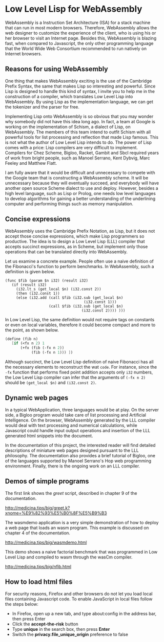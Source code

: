 # Low Level Lisp for WebAssembly

WebAssembly is a Instruction Set Architecture (ISA) for
a stack machine that can run in most modern browsers.
Therefore, WebAssembly allows the web designer to
customize the experience of the client, who is using
his or her browser to visit an Internet page. Besides
this, WebAssembly is blazing fast, when compared to
Javascript, the only other programming language that
the World Wide Web Consortium recommended to run natively
on Internet browsers.

## Reasons for using WebAssembly

One thing that makes WebAssembly exciting is the use of
the Cambridge Prefix Syntax, the same that makes Lisp
so interesting and powerful. Since Lisp is designed
to handle this kind of syntax, I invite you to help me
in the construction of a compiler, which translates
Low Level Lisp into WebAssembly. By using Lisp as the
implementation language, we can get the tokenizer and
the parser for free.

Implementing Lisp onto WebAssembly is so obvious that you
may wonder why somebody did not have this idea
long ago. In fact, a team at Google is working on
the implementation of Schism, a dialect of Lisp, on
WebAssembly. The members of this team intend to outfit
Schism with all powerful tools for list processing
and reflection that made Lisp famous. This is not what
the author of Low Level Lisp intends to do. The power
of Lisp comes with a price: Lisp compilers are very
difficult to implement. Compilers for Chez Scheme,
Bigloo, Racket, Gambit and Sbcl required years of
work from bright people, such as Manoel Serrano, Kent
Dybvig, Marc Feeley and Matthew Flatt.

I am fully aware that it would be difficult and unnecessary
to compete with the Google team that is constructing a
WebAssembly scheme. It will be unnecessary because they
will eventually succeed, and everybody will have another
open source Scheme dialect to use and deploy. However,
besides a high level language, such as Lisp or Prolog,
one needs low level languages to develop algorithms
for gaining a better understanding of the underlining
computer and performing things such as memory manipulation.

## Concise expressions

WebAssembly uses the Cambridge Prefix Notation, as Lisp,
but it does not accept those concise expressions, which
make Lisp programmers so productive. The idea is to design
a Low Level Lisp (LLL) compiler that accepts succinct
expressions, as in Scheme, but implement only those
operations that can be translated directly into WebAssembly.

Let us examine a concrete example. People often use a naive
definition of the Fibonacci's function to perform benchmarks.
In WebAssembly, such a definition is given below.

```Wasm
(func $fib (param $n i32) (result i32)
   (if (result i32)
     (i32.lt_s (get_local $n) (i32.const 2))
     (then (i32.const 1)) 
     (else (i32.add (call $fib (i32.sub (get_local $n)
                                    (i32.const 1)))
                    (call $fib (i32.sub (get_local $n) 
                                   (i32.const 2)))) )))
```

In Low Level Lisp, the same definition would not require
tags on constants or even on local variables, therefore it
could become compact and more to the point, as shown below.

```Scheme
(define (fib n)
   [if (<fx n 2) 1
       (+fx (fib (-fx n 2))
            (fib (-fx n 1))) ])
```

Although succinct, the Low Level Lisp definition
of naive Fibonacci has all the necessary elements
to reconstruct the wat `code`. For instance, since
the `-fx` function that performs fixed point
addition accepts only `i32` numbers, the Low
Level Lisp compiler can infer that the arguments
of `(-fx n 2)` should be `(get_local $n)`
and `(i32.const 2)`.

## Dynamic web pages

In a typical WebApplication, three languages would be
at play. On the server side, a Bigloo program would
take care of list processing and Artificial
Intelligence. On the browser, WebAssembly generated
by the LLL compiler would deal with text processing
and numerical calculations, while Javascript could
handle input output operations and insertion of
the LLL generated html snippets into the document.

In the documentation of this project, the interested
reader will find detailed descriptions of miniature
web pages designed pursuant to the LLL philosophy.
The documentation also provides a brief
tutorial of Bigloo, one of the languages supported
by Manoel Serrano's Hop web programming environment.
Finally, there is the ongoing work on an LLL compiler.

## Demos of simple programs
The first link shows the *greet* script, described in
chapter 9 of the documentation. 

http://medicina.tips/big/greet.k?xnome=%E9%82%93%E5%B0%8F%E5%B9%B3

The wasmdemo application is a very simple demonstration of how
to deploy a web page that loads an wasm program. This example
is discussed on chapter 4 of the documentation.

http://medicina.tips/big/wasmdemo.html

This demo shows a naive factorial benchmark that was programmed
in Low Level Lisp and compiled to wasm through the wasCm
compiler.

http://medicina.tips/big/nfib.html

## How to load html files
For security reasons, Firefox and other browsers do not
let you load local files containing Javascript code. To
enable JavaScript in local files follow the steps below:

- In Firefox, open up a new tab, and type about:config
  in the address bar, then press Enter
- Click the **accept-the-risk** button
- Type **unique** in the search box, then press **Enter**
- Switch the **privacy.file_unique_origin** preference to false


